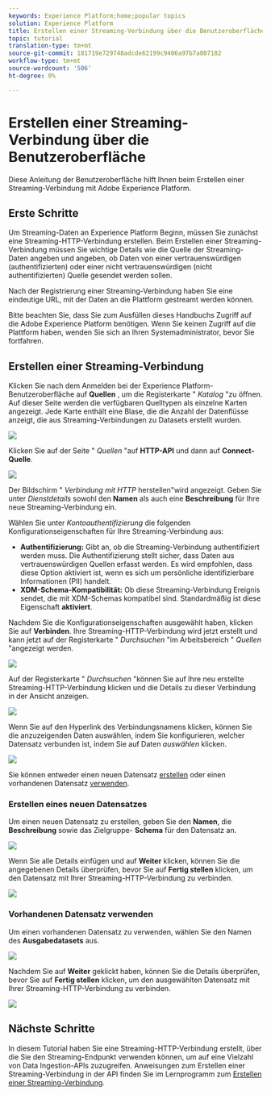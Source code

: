 ```yaml
---
keywords: Experience Platform;home;popular topics
solution: Experience Platform
title: Erstellen einer Streaming-Verbindung über die Benutzeroberfläche
topic: tutorial
translation-type: tm+mt
source-git-commit: 181719e729748adcde62199c9406a97b7a807182
workflow-type: tm+mt
source-wordcount: '506'
ht-degree: 0%

---
```



# Erstellen einer Streaming-Verbindung über die Benutzeroberfläche

Diese Anleitung der Benutzeroberfläche hilft Ihnen beim Erstellen einer Streaming-Verbindung mit Adobe Experience Platform.

## Erste Schritte

Um Streaming-Daten an Experience Platform Beginn, müssen Sie zunächst eine Streaming-HTTP-Verbindung erstellen. Beim Erstellen einer Streaming-Verbindung müssen Sie wichtige Details wie die Quelle der Streaming-Daten angeben und angeben, ob Daten von einer vertrauenswürdigen (authentifizierten) oder einer nicht vertrauenswürdigen (nicht authentifizierten) Quelle gesendet werden sollen.

Nach der Registrierung einer Streaming-Verbindung haben Sie eine eindeutige URL, mit der Daten an die Plattform gestreamt werden können.

Bitte beachten Sie, dass Sie zum Ausfüllen dieses Handbuchs Zugriff auf die Adobe Experience Platform benötigen. Wenn Sie keinen Zugriff auf die Plattform haben, wenden Sie sich an Ihren Systemadministrator, bevor Sie fortfahren.

## Erstellen einer Streaming-Verbindung

Klicken Sie nach dem Anmelden bei der Experience Platform-Benutzeroberfläche auf **Quellen** , um die Registerkarte &quot; *Katalog* &quot;zu öffnen. Auf dieser Seite werden die verfügbaren Quelltypen als einzelne Karten angezeigt. Jede Karte enthält eine Blase, die die Anzahl der Datenflüsse anzeigt, die aus Streaming-Verbindungen zu Datasets erstellt wurden.

![](../images/streaming-ingestion/ui/click-sources.png)

Klicken Sie auf der Seite &quot; *Quellen* &quot;auf **HTTP-API** und dann auf **Connect-Quelle**.

![](../images/streaming-ingestion/ui/click-connect-source.png)

Der Bildschirm &quot; *Verbindung mit HTTP* herstellen&quot;wird angezeigt. Geben Sie unter *Dienstdetails* sowohl den **Namen** als auch eine **Beschreibung** für Ihre neue Streaming-Verbindung ein.

Wählen Sie unter *Kontoauthentifizierung* die folgenden Konfigurationseigenschaften für Ihre Streaming-Verbindung aus:

- **Authentifizierung:** Gibt an, ob die Streaming-Verbindung authentifiziert werden muss. Die Authentifizierung stellt sicher, dass Daten aus vertrauenswürdigen Quellen erfasst werden. Es wird empfohlen, dass diese Option aktiviert ist, wenn es sich um persönliche identifizierbare Informationen (PII) handelt.
- **XDM-Schema-Kompatibilität:** Ob diese Streaming-Verbindung Ereignis sendet, die mit XDM-Schemas kompatibel sind. Standardmäßig ist diese Eigenschaft **aktiviert**.

Nachdem Sie die Konfigurationseigenschaften ausgewählt haben, klicken Sie auf **Verbinden**. Ihre Streaming-HTTP-Verbindung wird jetzt erstellt und kann jetzt auf der Registerkarte &quot; *Durchsuchen* &quot;im Arbeitsbereich &quot; *Quellen* &quot;angezeigt werden.

![](../images/streaming-ingestion/ui/http-sources-details.png)

Auf der Registerkarte &quot; *Durchsuchen* &quot;können Sie auf Ihre neu erstellte Streaming-HTTP-Verbindung klicken und die Details zu dieser Verbindung in der Ansicht anzeigen.

![](../images/streaming-ingestion/ui/browse-sources.png)

Wenn Sie auf den Hyperlink des Verbindungsnamens klicken, können Sie die anzuzeigenden Daten auswählen, indem Sie konfigurieren, welcher Datensatz verbunden ist, indem Sie auf Daten *auswählen* klicken.

![](../images/streaming-ingestion/ui/select-data.png)

Sie können entweder einen neuen Datensatz [erstellen](#create-a-new-dataset) oder einen vorhandenen Datensatz [verwenden](#use-an-existing-dataset).

### Erstellen eines neuen Datensatzes

Um einen neuen Datensatz zu erstellen, geben Sie den **Namen**, die **Beschreibung** sowie das Zielgruppe- **Schema** für den Datensatz an.

![](../images/streaming-ingestion/ui/create-new-dataset.png)

Wenn Sie alle Details einfügen und auf **Weiter** klicken, können Sie die angegebenen Details überprüfen, bevor Sie auf **Fertig stellen** klicken, um den Datensatz mit Ihrer Streaming-HTTP-Verbindung zu verbinden.

![](../images/streaming-ingestion/ui/review-create-new-dataset.png)

### Vorhandenen Datensatz verwenden

Um einen vorhandenen Datensatz zu verwenden, wählen Sie den Namen des **Ausgabedatasets** aus.

![](../images/streaming-ingestion/ui/use-existing-dataset.png)

Nachdem Sie auf **Weiter** geklickt haben, können Sie die Details überprüfen, bevor Sie auf **Fertig stellen** klicken, um den ausgewählten Datensatz mit Ihrer Streaming-HTTP-Verbindung zu verbinden.

![](../images/streaming-ingestion/ui/review-existing-dataset.png)

## Nächste Schritte

In diesem Tutorial haben Sie eine Streaming-HTTP-Verbindung erstellt, über die Sie den Streaming-Endpunkt verwenden können, um auf eine Vielzahl von Data Ingestion-APIs zuzugreifen. Anweisungen zum Erstellen einer Streaming-Verbindung in der API finden Sie im Lernprogramm zum [Erstellen einer Streaming-Verbindung](../tutorials/create-streaming-connection.md).
